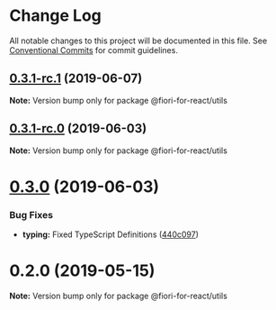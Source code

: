# Change Log

All notable changes to this project will be documented in this file.
See [Conventional Commits](https://conventionalcommits.org) for commit guidelines.

## [0.3.1-rc.1](https://github.com/SAP/fiori-for-react/packages/utils/compare/v0.3.1-rc.0...v0.3.1-rc.1) (2019-06-07)

**Note:** Version bump only for package @fiori-for-react/utils





## [0.3.1-rc.0](https://github.com/SAP/fiori-for-react/packages/utils/compare/v0.3.0...v0.3.1-rc.0) (2019-06-03)

**Note:** Version bump only for package @fiori-for-react/utils





# [0.3.0](https://github.com/SAP/fiori-for-react/compare/v0.2.0...v0.3.0) (2019-06-03)

### Bug Fixes

* **typing:** Fixed TypeScript Definitions ([440c097](https://github.com/SAP/fiori-for-react/packages/utils/commit/440c097))


# 0.2.0 (2019-05-15)

**Note:** Version bump only for package @fiori-for-react/utils
